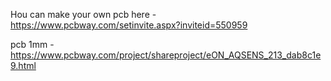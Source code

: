 Нou can make your own pcb here - https://www.pcbway.com/setinvite.aspx?inviteid=550959

pcb 1mm - https://www.pcbway.com/project/shareproject/eON_AQSENS_213_dab8c1e9.html
